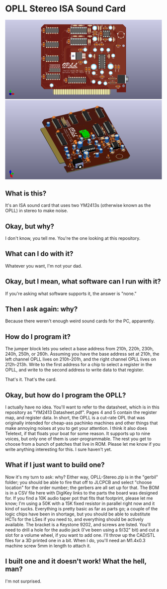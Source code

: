 # OPLL Stereo ISA Sound Card

![Straight-on view of the board](ym2413-stereo-isa.png)
![Angled view of the board](ym2413-stereo-isa-angle.png)
 
## What is this?

It's an ISA sound card that uses two YM2413s (otherwise known as the OPLL) in stereo to make noise.

## Okay, but why?

I don't know, you tell me. You're the one looking at this repository.

## What can I do with it?

Whatever you want, I'm not your dad.

## Okay, but I mean, what software can I run with it?

If you're asking what software supports it, the answer is "none."

## Then I ask again: why?

Because there weren't enough weird sound cards for the PC, apparently.

## How do I program it?

The jumper block lets you select a base address from 210h, 220h, 230h, 240h, 250h, or 260h. Assuming you have the base address set at 210h, the left channel OPLL lives on 210h-201h, and the right channel OPLL lives on 212h-213h. Write to the first address for a chip to select a register in the OPLL, and write to the second address to write data to that register.

That's it. That's the card.

## Okay, but how do I program the OPLL?

I actually have no idea. You'll want to refer to the datasheet, which is in this repository as "YM2413 Datasheet.pdf". Pages 4 and 5 contain the register map, and register data. In short, the OPLL is a cut-rate OPL that was originally intended for cheap-ass pachinko machines and other things that make annoying noises at you to get your attention. I think it also does Teletext, if that floats your boat for some reason. It supports up to nine voices, but only one of them is user-programmable. The rest you get to choose from a bunch of patches that live in ROM. Please let me know if you write anything interesting for this. I sure haven't yet.

## What if I just want to build one?

Now it's my turn to ask: why? Either way, OPLL-Stereo.zip is in the "gerbil" folder; you should be able to fire that off to JLCPCB and select "choose location" for the order number; the gerbers are all set up for that. The BOM is in a CSV file here with DigiKey links to the parts the board was designed for. If you find a 10K audio taper pot that fits that footprint, please let me know; I'm using a 50K with a 15K fixed resistor in parallel right now and it kind of sucks. Everything is pretty basic as far as parts go; a couple of the logic chips have been in shortage, but you should be able to substitute HCTs for the LSes if you need to, and everything should be actively available. The bracket is a Keystone 9202, and screws are listed. You'll need to drill a hole for the audio jack (I've been using a 9/32" bit) and cut a slot for a volume wheel, if you want to add one. I'll throw up the CAD/STL files for a 3D printed one in a bit. When I do, you'll need an M1.4x0.3 machine screw 5mm in length to attach it.

## I built one and it doesn't work! What the hell, man?

I'm not surprised.
